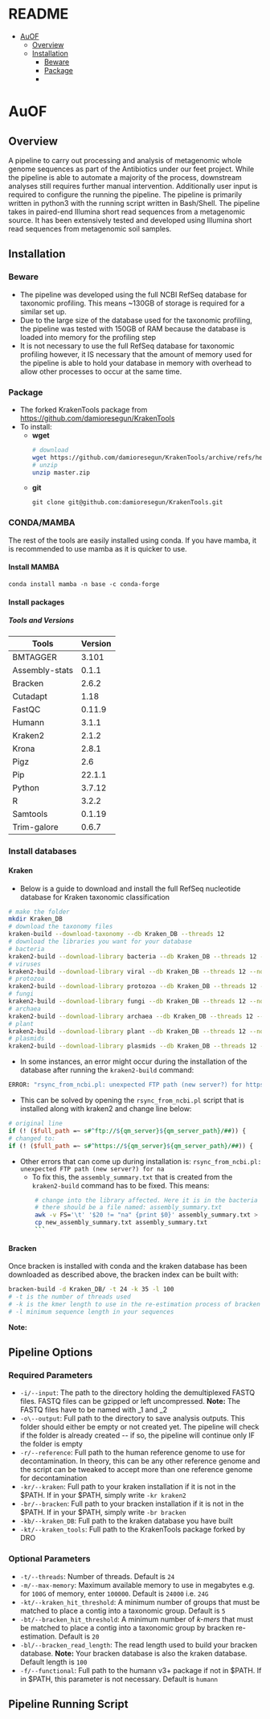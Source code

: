 # README
<!-- toc -->
- [AuOF](#AuOF)
	- [Overview](##Overview)
	- [Installation](##Installation)
		- [Beware](###Beware)
		- [Package](###Package)
		- 
<!-- tocstop -->
# AuOF
## Overview
A pipeline to carry out processing and analysis of metagenomic whole genome sequences as part of the Antibiotics under our feet project. While the pipeline is able to automate a majority of the process, downstream analyses still requires further manual intervention. Additionally user input is required to configure the running the pipeline. The pipeline is primarily written in python3 with the running script written in Bash/Shell. The pipeline takes in paired-end Illumina short read sequences from a metagenomic source. It has been extensively tested and developed using Illumina short read sequences from metagenomic soil samples.
## Installation
### Beware
- The pipeline was developed using the full NCBI RefSeq database for taxonomic profiling. This means ~130GB of storage is required for a similar set up.
- Due to the large size of the database used for the taxonomic profiling, the pipeline was tested with 150GB of RAM because the database is loaded into memory for the profiling step
- It is not necessary to use the full RefSeq database for taxonomic profiling however, it IS necessary that the amount of memory used for the pipeline is able to hold your database in memory with overhead to allow other processes to occur at the same time. 
### Package
- The forked KrakenTools package from https://github.com/damioresegun/KrakenTools
- To install:
	- **wget**
		```bash
		# download
		wget https://github.com/damioresegun/KrakenTools/archive/refs/heads/master.zip
		# unzip
		unzip master.zip
		```
	- **git**
		```
		git clone git@github.com:damioresegun/KrakenTools.git
		```
### CONDA/MAMBA

The rest of the tools are easily installed using conda. If you have mamba, it is recommended to use mamba as it is quicker to use.

#### Install MAMBA
`conda install mamba -n base -c conda-forge`

#### Install packages
##### Tools and Versions
| Tools          | Version |
| -------------- | ------- |
| BMTAGGER       | 3.101   |
| Assembly-stats | 0.1.1   | 
| Bracken        | 2.6.2   |
| Cutadapt       | 1.18    |
| FastQC         | 0.11.9  |
| Humann         | 3.1.1   |
| Kraken2        | 2.1.2   |
| Krona          | 2.8.1   |
| Pigz           | 2.6     |
| Pip            | 22.1.1  |
| Python         | 3.7.12  |
| R              | 3.2.2   |
| Samtools       | 0.1.19  |
| Trim-galore    | 0.6.7   |
### Install databases
#### Kraken
- Below is a guide to download and install the full RefSeq nucleotide database for Kraken taxonomic classification
```bash
# make the folder
mkdir Kraken_DB
# download the taxonomy files
kraken-build --download-taxonomy --db Kraken_DB --threads 12
# download the libraries you want for your database
# bacteria
kraken2-build --download-library bacteria --db Kraken_DB --threads 12 --no-masking
# viruses
kraken2-build --download-library viral --db Kraken_DB --threads 12 --no-masking 
# protozoa
kraken2-build --download-library protozoa --db Kraken_DB --threads 12 --no-masking 
# fungi
kraken2-build --download-library fungi --db Kraken_DB --threads 12 --no-masking 
# archaea
kraken2-build --download-library archaea --db Kraken_DB --threads 12 --no-masking 
# plant
kraken2-build --download-library plant --db Kraken_DB --threads 12 --no-masking 
# plasmids
kraken2-build --download-library plasmids --db Kraken_DB --threads 12 --no-masking
```
- In some instances, an error might occur during the installation of the database after running the `kraken2-build` command:
```bash
ERROR: "rsync_from_ncbi.pl: unexpected FTP path (new server?) for https://ftp.ncbi.nlm.nih.gov/genomes/all/GCF/900/128/725/GCF_900128725.1_BCifornacula_v1.0"
```
- This can be solved by opening the `rsync_from_ncbi.pl` script that is installed along with kraken2 and change line below:
```perl
# original line
if (! ($full_path =~ s#^ftp://${qm_server}${qm_server_path}/##)) { 
# changed to:
if (! ($full_path =~ s#^https://${qm_server}${qm_server_path}/##)) {
```
- Other errors that can come up during installation is: `rsync_from_ncbi.pl: unexpected FTP path (new server?) for na`
	- To fix this, the `assembly_summary.txt` that is created from the `kraken2-build` command has to be fixed. This means:
	``` bash
		# change into the library affected. Here it is in the bacteria
		# there should be a file named: assembly_summary.txt
		awk -v FS='\t' '$20 != "na" {print $0}' assembly_summary.txt > new_assembly_summary.txt 
		cp new_assembly_summary.txt assembly_summary.txt
		```
#### Bracken
Once bracken is installed with conda and the kraken database has been downloaded as described above, the bracken index can be built with:
```bash
bracken-build -d Kraken_DB/ -t 24 -k 35 -l 100
# -t is the number of threads used
# -k is the kmer length to use in the re-estimation process of bracken
# -l minimum sequence length in your sequences
```
**Note:** 
## Pipeline Options
### Required Parameters
- `-i/--input`: The path to the directory holding the demultiplexed FASTQ files. FASTQ files can be gzipped or left uncompressed. **Note:** The FASTQ files have to be named with _1 and _2
- `-o\--output`: Full path to the directory to save analysis outputs. This folder should either be empty or not created yet. The pipeline will check if the folder is already created -- if so, the pipeline will continue only IF the folder is empty
- `-r/--reference`: Full path to the human reference genome to use for decontamination. In theory, this can be any other reference genome and the script can be tweaked to accept more than one reference genome for decontamination
- `-kr/--kraken`: Full path to your kraken installation if it is not in the $PATH. If in your $PATH, simply write `-kr kraken2`
- `-br/--bracken`: Full path to your bracken installation if it is not in the $PATH. If in your $PATH, simply write `-br bracken`
- `-kb/--kraken_DB`: Full path to the kraken database you have built
- `-kt/--kraken_tools`: Full path to the KrakenTools package forked by DRO
### Optional Parameters
- `-t/--threads`: Number of threads. Default is `24`
- `-m/--max-memory`:  Maximum available memory to use in megabytes e.g. for `100G` of memory, enter `100000`. Default is `24000` i.e. `24G`
- `-kt/--kraken_hit_threshold`: A minimum number of groups that must be matched to place a contig into a taxonomic group. Default is `5`
- `-bt/--bracken_hit_threshold`: A minimum number of *k-mers* that must be matched to place a contig into a taxonomic group by bracken re-estimation. Default is `20`
- `-bl/--bracken_read_length`: The read length used to build your bracken database. **Note:** Your bracken database is also the kraken database. Default length is `100`
- `-f/--functional`: Full path to the humann v3+ package if not in $PATH. If in $PATH, this parameter is not necessary. Default is `humann`

## Pipeline Running Script
